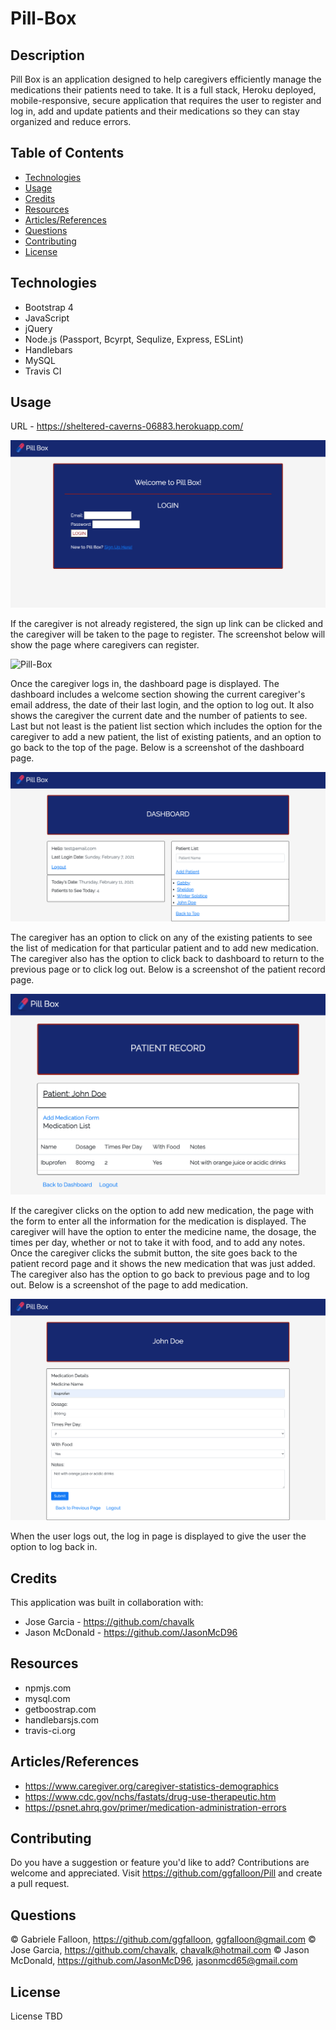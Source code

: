 # Pill-Box

## Description

Pill Box is an application designed to help caregivers efficiently manage the medications their patients need to take. It is a full stack, Heroku deployed, mobile-responsive, secure application that requires the user to register and log in, add and update patients and their medications so they can stay organized and reduce errors.

## Table of Contents

* [Technologies](#technologies)
* [Usage](#usage)
* [Credits](#credits)
* [Resources](#resources)
* [Articles/References](#articles/references)
* [Questions](#questions)
* [Contributing](#contributing)
* [License](#license)

## Technologies
* Bootstrap 4
* JavaScript
* jQuery
* Node.js (Passport, Bcyrpt, Sequlize, Express, ESLint)
* Handlebars
* MySQL
* Travis CI

## Usage

URL - https://sheltered-caverns-06883.herokuapp.com/

![Pill-Box](./public/assets/images/login.png)

If the caregiver is not already registered, the sign up link can be clicked and the caregiver will be taken to the page to register. The screenshot below will show the page where caregivers can register.

![Pill-Box](./public/assets/images/signup.png)

Once the caregiver logs in, the dashboard page is displayed. The dashboard includes a welcome section showing the current caregiver's email address, the date of their last login, and the option to log out. It also shows the caregiver the current date and the number of patients to see. Last but not least is the patient list section which includes the option for the caregiver to add a new patient, the list of existing patients, and an option to go back to the top of the page. Below is a screenshot of the dashboard page.

![Pill-Box](./public/assets/images/dashboard.png)

The caregiver has an option to click on any of the existing patients to see the list of medication for that particular patient and to add new medication. The caregiver also has the option to click back to dashboard to return to the previous page or to click log out. Below is a screenshot of the patient record page.

![Pill-Box](./public/assets/images/patientrecord.png)

If the caregiver clicks on the option to add new medication, the page with the form to enter all the information for the medication is displayed. The caregiver will have the option to enter the medicine name, the dosage, the times per day, whether or not to take it with food, and to add any notes. Once the caregiver clicks the submit button, the site goes back to the patient record page and it shows the new medication that was just added. The caregiver also has the option to go back to previous page and to log out. Below is a screenshot of the page to add medication.

![Pill-Box](./public/assets/images/addmed.png)

When the user logs out, the log in page is displayed to give the user the option to log back in.

## Credits

This application was built in collaboration with:
* Jose Garcia - https://github.com/chavalk
* Jason McDonald - https://github.com/JasonMcD96

## Resources

* npmjs.com
* mysql.com
* getboostrap.com
* handlebarsjs.com
* travis-ci.org

## Articles/References

* https://www.caregiver.org/caregiver-statistics-demographics
* https://www.cdc.gov/nchs/fastats/drug-use-therapeutic.htm
* https://psnet.ahrq.gov/primer/medication-administration-errors

## Contributing

Do you have a suggestion or feature you'd like to add? 
Contributions are welcome and appreciated. Visit https://github.com/ggfalloon/Pill and create a pull request.

## Questions

&copy; Gabriele Falloon, https://github.com/ggfalloon, ggfalloon@gmail.com
&copy; Jose Garcia, https://github.com/chavalk, chavalk@hotmail.com
&copy; Jason McDonald, https://github.com/JasonMcD96, jasonmcd65@gmail.com

## License

License TBD